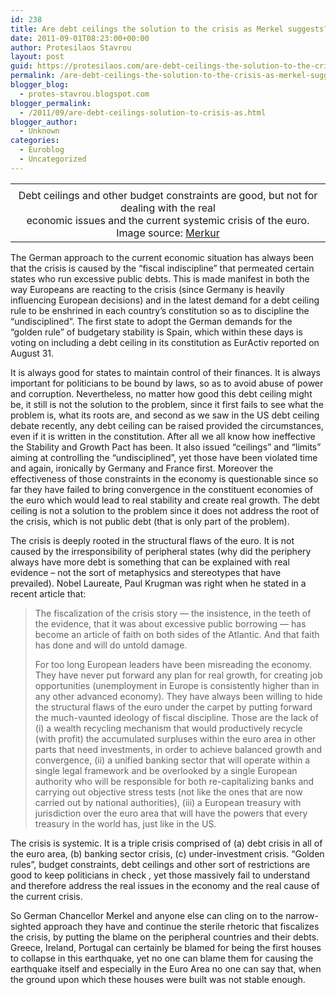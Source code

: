 ```yaml
---
id: 238
title: Are debt ceilings the solution to the crisis as Merkel suggests? Oh no
date: 2011-09-01T08:23:00+00:00
author: Protesilaos Stavrou
layout: post
guid: https://protesilaos.com/are-debt-ceilings-the-solution-to-the-crisis-as-merkel-suggests-oh-no/
permalink: /are-debt-ceilings-the-solution-to-the-crisis-as-merkel-suggests-oh-no/
blogger_blog:
  - protes-stavrou.blogspot.com
blogger_permalink:
  - /2011/09/are-debt-ceilings-solution-to-crisis-as.html
blogger_author:
  - Unknown
categories:
  - Euroblog
  - Uncategorized
---
```

<table cellpadding="0" cellspacing="0" class="tr-caption-container" style="margin-left: auto; margin-right: auto; text-align: center;">
  <tr>
    <td style="text-align: center;">
    </td>
  </tr>
  
  <tr>
    <td class="tr-caption" style="text-align: center;">
      Debt ceilings and other budget constraints are good, but not for dealing with the real<br />economic issues and the current systemic crisis of the euro. Image source: <a href="http://www.merkur-online.de/bilder/2010/03/01/653065/1396805419-merkel-zapatero.9.jpg">Merkur</a>
    </td>
  </tr>
</table>

The German approach to the current economic situation has always been that the crisis is caused by the &#8220;fiscal indiscipline&#8221; that permeated certain states who run excessive public debts. This is made manifest in both the way Europeans are reacting to the crisis (since Germany is heavily influencing European decisions) and in the latest demand for a debt ceiling rule to be enshrined in each country&#8217;s constitution so as to discipline the &#8220;undisciplined&#8221;. The first state to adopt the German demands for the &#8220;golden rule&#8221; of budgetary stability is Spain, which within these days is voting on including a debt ceiling in its constitution as EurActiv reported on August 31.

It is always good for states to maintain control of their finances. It is always important for politicians to be bound by laws, so as to avoid abuse of power and corruption. Nevertheless, no matter how good this debt ceiling might be, it still is not the solution to the problem, since it first fails to see what the problem is, what its roots are, and second as we saw in the US debt ceiling debate recently, any debt ceiling can be raised provided the circumstances, even if it is written in the constitution. After all we all know how ineffective the Stability and Growth Pact has been. It also issued &#8220;ceilings&#8221; and &#8220;limits&#8221; aiming at controlling the &#8220;undisciplined&#8221;, yet those have been violated time and again, ironically by Germany and France first. Moreover the effectiveness of those constraints in the economy is questionable since so far they have failed to bring convergence in the constituent economies of the euro which would lead to real stability and create real growth. The debt ceiling is not a solution to the problem since it does not address the root of the crisis, which is not public debt (that is only part of the problem).

The crisis is deeply rooted in the structural flaws of the euro. It is not caused by the irresponsibility of peripheral states (why did the periphery always have more debt is something that can be explained with real evidence &#8211; not the sort of metaphysics and stereotypes that have prevailed). Nobel Laureate, Paul Krugman was right when he stated in a recent article that:
  


> The fiscalization of the crisis story — the insistence, in the teeth of the evidence, that it was about excessive public borrowing — has become an article of faith on both sides of the Atlantic. And that faith has done and will do untold damage.</p>
For too long European leaders have been misreading the economy. They have never put forward any plan for real growth, for creating job opportunities (unemployment in Europe is consistently higher than in any other advanced economy). They have always been willing to hide the structural flaws of the euro under the carpet by putting forward the much-vaunted ideology of fiscal discipline. Those are the lack of (i) a wealth recycling mechanism that would productively recycle (with profit) the accumulated surpluses within the euro area in other parts that need investments, in order to achieve balanced growth and convergence, (ii) a unified banking sector that will operate within a single legal framework and be overlooked by a single European authority who will be responsible for both re-capitalizing banks and carrying out objective stress tests (not like the ones that are now carried out by national authorities), (iii) a European treasury with jurisdiction over the euro area that will have the powers that every treasury in the world has, just like in the US.

The crisis is systemic. It is a triple crisis comprised of (a) debt crisis in all of the euro area, (b) banking sector crisis, (c) under-investment crisis. &#8220;Golden rules&#8221;, budget constraints, debt ceilings and other sort of restrictions are good to keep politicians in check , yet those massively fail to understand and therefore address the real issues in the economy and the real cause of the current crisis. 

So German Chancellor Merkel and anyone else can cling on to the narrow-sighted approach they have and continue the sterile rhetoric that fiscalizes the crisis, by putting the blame on the peripheral countries and their debts. Greece, Ireland, Portugal can certainly be blamed for being the first houses to collapse in this earthquake, yet no one can blame them for causing the earthquake itself and especially in the Euro Area no one can say that, when the ground upon which these houses were built was not stable enough.